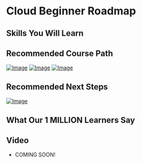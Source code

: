 # Cloud Beginner Roadmap

## Skills You Will Learn

## Recommended Course Path
[![Image](https://www.springboottutorial.com/images/Course-aws-certified-cloud-practitioner.png " Course")](https://links.in28minutes.com/aws-certified-cloud-practitioner)
[![Image](https://www.springboottutorial.com/images/Course-azure-az-900.png "Course")](https://links.in28minutes.com/az-900)
[![Image](https://www.springboottutorial.com/images/Course-gcp-cdl.png " Course")](https://links.in28minutes.com/gcp-cdl)

## Recommended Next Steps

[![Image](https://www.springboottutorial.com/images/Course-DevOps.png "DevOps Course")](https://links.in28minutes.com/DevOps-SBT)

## What Our 1 MILLION Learners Say

## Video

- COMING SOON!